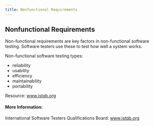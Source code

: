 ```yaml
---
title: Nonfunctional Requirements
---
```

## Nonfunctional Requirements


Non-functional requirements are key factors in non-functional software testing. Software testers use these to test how well a system works.

Non-functional software testing types: 

- reliability
- usability
- efficiency
- maintainability
- portability

Resource: www.istqb.org

#### More Information:
International Software Testers Qualifications Board: www.istqb.org


